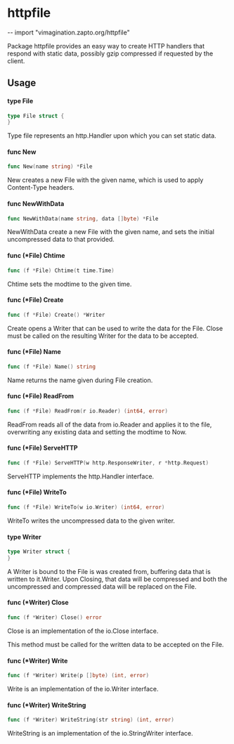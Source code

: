 # httpfile
--
    import "vimagination.zapto.org/httpfile"

Package httpfile provides an easy way to create HTTP handlers that respond with
static data, possibly gzip compressed if requested by the client.

## Usage

#### type File

```go
type File struct {
}
```

Type file represents an http.Handler upon which you can set static data.

#### func  New

```go
func New(name string) *File
```
New creates a new File with the given name, which is used to apply Content-Type
headers.

#### func  NewWithData

```go
func NewWithData(name string, data []byte) *File
```
NewWithData create a new File with the given name, and sets the initial
uncompressed data to that provided.

#### func (*File) Chtime

```go
func (f *File) Chtime(t time.Time)
```
Chtime sets the modtime to the given time.

#### func (*File) Create

```go
func (f *File) Create() *Writer
```
Create opens a Writer that can be used to write the data for the File. Close
must be called on the resulting Writer for the data to be accepted.

#### func (*File) Name

```go
func (f *File) Name() string
```
Name returns the name given during File creation.

#### func (*File) ReadFrom

```go
func (f *File) ReadFrom(r io.Reader) (int64, error)
```
ReadFrom reads all of the data from io.Reader and applies it to the file,
overwriting any existing data and setting the modtime to Now.

#### func (*File) ServeHTTP

```go
func (f *File) ServeHTTP(w http.ResponseWriter, r *http.Request)
```
ServeHTTP implements the http.Handler interface.

#### func (*File) WriteTo

```go
func (f *File) WriteTo(w io.Writer) (int64, error)
```
WriteTo writes the uncompressed data to the given writer.

#### type Writer

```go
type Writer struct {
}
```

A Writer is bound to the File is was created from, buffering data that is
written to it.Writer. Upon Closing, that data will be compressed and both the
uncompressed and compressed data will be replaced on the File.

#### func (*Writer) Close

```go
func (f *Writer) Close() error
```
Close is an implementation of the io.Close interface.

This method must be called for the written data to be accepted on the File.

#### func (*Writer) Write

```go
func (f *Writer) Write(p []byte) (int, error)
```
Write is an implementation of the io.Writer interface.

#### func (*Writer) WriteString

```go
func (f *Writer) WriteString(str string) (int, error)
```
WriteString is an implementation of the io.StringWriter interface.
